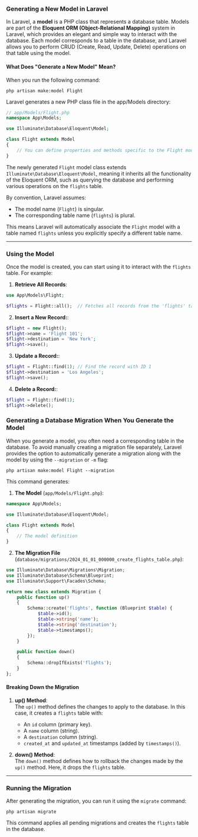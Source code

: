 ### **Generating a New Model in Laravel**

In Laravel, a **model** is a PHP class that represents a database table. Models are part of the **Eloquent ORM (Object-Relational Mapping)** system in Laravel, which provides an elegant and simple way to interact with the database. Each model corresponds to a table in the database, and Laravel allows you to perform CRUD (Create, Read, Update, Delete) operations on that table using the model.

#### **What Does "Generate a New Model" Mean?**

When you run the following command:

`php artisan make:model Flight`

Laravel generates a new PHP class file in the app/Models directory:

```php
// app/Models/Flight.php
namespace App\Models;

use Illuminate\Database\Eloquent\Model;

class Flight extends Model
{
    // You can define properties and methods specific to the Flight model here.
}

```

The newly generated `Flight` model class extends `Illuminate\Database\Eloquent\Model`, meaning it inherits all the functionality of the Eloquent ORM, such as querying the database and performing various operations on the `flights` table.

By convention, Laravel assumes:

-   The model name (`Flight`) is singular.
-   The corresponding table name (`flights`) is plural.

This means Laravel will automatically associate the `Flight` model with a table named `flights` unless you explicitly specify a different table name.

* * * * *

### **Using the Model**

Once the model is created, you can start using it to interact with the `flights` table. For example:

1.  **Retrieve All Records**:

```php
use App\Models\Flight;

$flights = Flight::all();  // Fetches all records from the 'flights' table.
```

2.  **Insert a New Record:**:

```php
$flight = new Flight();
$flight->name = 'Flight 101';
$flight->destination = 'New York';
$flight->save();
```


3.  **Update a Record:**:

```php
$flight = Flight::find(1); // Find the record with ID 1
$flight->destination = 'Los Angeles';
$flight->save();
```

4.  **Delete a Record:**:

```php
$flight = Flight::find(1);
$flight->delete();
```


### **Generating a Database Migration When You Generate the Model**

When you generate a model, you often need a corresponding table in the database. To avoid manually creating a migration file separately, Laravel provides the option to automatically generate a migration along with the model by using the `--migration` or `-m` flag:


`php artisan make:model Flight --migration`

This command generates:

1.  **The Model** (`app/Models/Flight.php`):

```php
namespace App\Models;

use Illuminate\Database\Eloquent\Model;

class Flight extends Model
{
    // The model definition
}
```

2. **The Migration File** (`database/migrations/2024_01_01_000000_create_flights_table.php`):

```php
use Illuminate\Database\Migrations\Migration;
use Illuminate\Database\Schema\Blueprint;
use Illuminate\Support\Facades\Schema;

return new class extends Migration {
    public function up()
    {
        Schema::create('flights', function (Blueprint $table) {
            $table->id();
            $table->string('name');
            $table->string('destination');
            $table->timestamps();
        });
    }

    public function down()
    {
        Schema::dropIfExists('flights');
    }
};

```

#### **Breaking Down the Migration**

1.  **up() Method**:\
    The `up()` method defines the changes to apply to the database. In this case, it creates a `flights` table with:

    -   An `id` column (primary key).
    -   A `name` column (string).
    -   A `destination` column (string).
    -   `created_at` and `updated_at` timestamps (added by `timestamps()`).
2.  **down() Method**:\
    The `down()` method defines how to rollback the changes made by the `up()` method. Here, it drops the `flights` table.

* * * * *

### **Running the Migration**

After generating the migration, you can run it using the `migrate` command:


`php artisan migrate`

This command applies all pending migrations and creates the `flights` table in the database.


